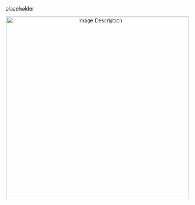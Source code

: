 placeholder


<p align="center">
<img src="https://github.com/user-attachments/assets/b2c2ac4a-1826-4341-8619-dedc3612a8e7" alt="Image Description" width="500" height="auto">
</p>

